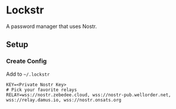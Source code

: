 # Lockstr

A password manager that uses Nostr.

## Setup

### Create Config

Add to `~/.lockstr`

```
KEY=<Private Nostr Key>
# Pick your favorite relays
RELAY=wss://nostr.zebedee.cloud, wss://nostr-pub.wellorder.net, wss://relay.damus.io, wss://nostr.onsats.org
```
